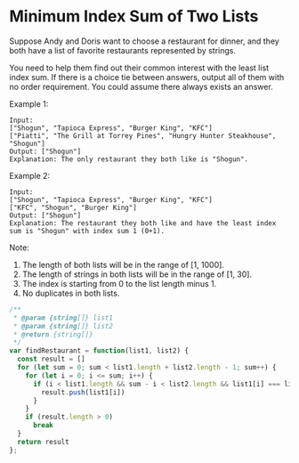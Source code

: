 # Minimum Index Sum of Two Lists

Suppose Andy and Doris want to choose a restaurant for dinner, and they both have a list of favorite restaurants represented by strings.

You need to help them find out their common interest with the least list index sum. If there is a choice tie between answers, output all of them with no order requirement. You could assume there always exists an answer.

Example 1:

    Input:
    ["Shogun", "Tapioca Express", "Burger King", "KFC"]
    ["Piatti", "The Grill at Torrey Pines", "Hungry Hunter Steakhouse", "Shogun"]
    Output: ["Shogun"]
    Explanation: The only restaurant they both like is "Shogun".

Example 2:

    Input:
    ["Shogun", "Tapioca Express", "Burger King", "KFC"]
    ["KFC", "Shogun", "Burger King"]
    Output: ["Shogun"]
    Explanation: The restaurant they both like and have the least index sum is "Shogun" with index sum 1 (0+1).

Note:
  1. The length of both lists will be in the range of [1, 1000].
  2. The length of strings in both lists will be in the range of [1, 30].
  3. The index is starting from 0 to the list length minus 1.
  4. No duplicates in both lists.


```JavaScript
/**
 * @param {string[]} list1
 * @param {string[]} list2
 * @return {string[]}
 */
var findRestaurant = function(list1, list2) {
  const result = []
  for (let sum = 0; sum < list1.length + list2.length - 1; sum++) {
    for (let i = 0; i <= sum; i++) {
      if (i < list1.length && sum - i < list2.length && list1[i] === list2[sum - i]) {
        result.push(list1[i])
      }
    }
    if (result.length > 0) 
      break
  }
  return result
};
```